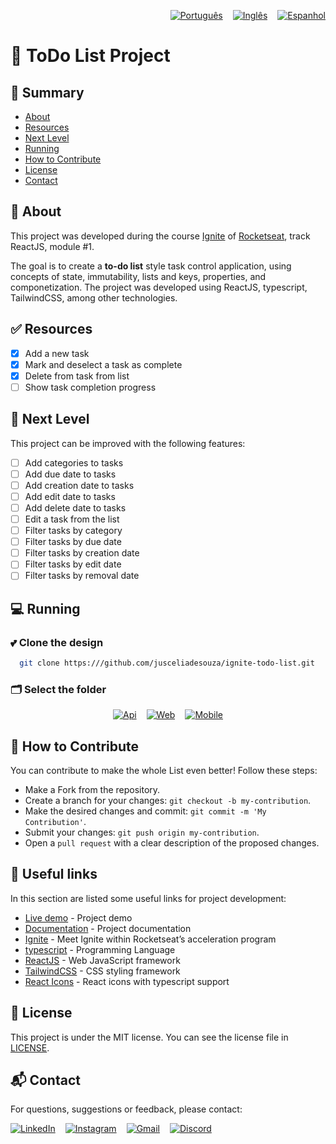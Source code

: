 <p style="display: flex; justify-content: flex-end; gap:16px;">
  <a href="README.pt-br.md">
    <img src="https://img.shields.io/badge/Português-2D2C2A?style=for-the-badge" alt="Português">
  </a>
  <a href="README.md">
    <img src="https://img.shields.io/badge/Inglês-2D2C2A?style=for-the-badge"
      alt="Inglês">
  </a>
  <a href="README.es.md">
    <img src="https://img.shields.io/badge/Espanhol-2D2C2A?style=for-the-badge"
      alt="Espanhol">
  </a>
</p>

# 📖 ToDo List Project

## 📝 Summary

- [About](#📖-about)
- [Resources](#✅-resources)
- [Next Level](#🚀-next-level)
- [Running](#💻-running)
- [How to Contribute](#🤝-how-to-contribute)
- [License](#📝-license)
- [Contact](#📬-contact)

## 📖 About

This project was developed during the course [Ignite](https://encr.pw/conheca-o-one) of [Rocketseat](https://rocketseat.com.br/), track ReactJS, module #1.

The goal is to create a **to-do list** style task control application, using concepts of state, immutability, lists and keys, properties, and componetization. The project was developed using ReactJS, typescript, TailwindCSS, among other technologies.  

## ✅ Resources

- [x] Add a new task
- [x] Mark and deselect a task as complete
- [x] Delete from task from list
- [ ] Show task completion progress

## 🚀 Next Level

This project can be improved with the following features:

- [ ] Add categories to tasks
- [ ] Add due date to tasks
- [ ] Add creation date to tasks
- [ ] Add edit date to tasks
- [ ] Add delete date to tasks
- [ ] Edit a task from the list
- [ ] Filter tasks by category
- [ ] Filter tasks by due date
- [ ] Filter tasks by creation date
- [ ] Filter tasks by edit date
- [ ] Filter tasks by removal date

## 💻 Running

### 💕 Clone the design

```bash
  git clone https:///github.com/jusceliadesouza/ignite-todo-list.git
```

### 🗂️ Select the folder

<p style="display: flex; gap:16px; justify-content:center">
  <a href="#" rel="noopener noreferrer">
    <img src="https://img.shields.io/badge/-Api-yellow?style=for-the-badge"
      alt="Api">
  </a>
  <a href="web/README.md">
    <img src="https://img.shields.io/badge/-Web-blue?style=for-the-badge"
      alt="Web">
  </a>
  <a href="mobile/README.md">
    <img src="https://img.shields.io/badge/-Mobile-darkred?style=for-the-badge" alt="Mobile">
  </a>
</p>

## 🤝 How to Contribute

You can contribute to make the whole List even better! Follow these steps:

- Make a Fork from the repository.
- Create a branch for your changes: `git checkout -b my-contribution`.
- Make the desired changes and commit: `git commit -m 'My Contribution'`.
- Submit your changes: `git push origin my-contribution`.
- Open a `pull request` with a clear description of the proposed changes.

## 🚀 Useful links

In this section are listed some useful links for project development:

- [Live demo](https://) - Project demo
- [Documentation](https://) - Project documentation
- [Ignite](https://encr.pw/conheca-o-one) - Meet Ignite within Rocketseat’s acceleration program
- [typescript](https://www.typescriptlang.org/) - Programming Language
- [ReactJS](https://reactjs.org/) - Web JavaScript framework
- [TailwindCSS](https://tailwindcss.com/) - CSS styling framework
- [React Icons](https://react-icons.github.io/react-icons/) - React icons with typescript support

## 📝 License

This project is under the MIT license. You can see the license file in [LICENSE](./LICENSE).

## 📬 Contact

For questions, suggestions or feedback, please contact:

<p style="display: flex; gap:16px;">
  <a href="https://www.linkedin.com/in/jusceliadesouza/" target="_blank" rel="noopener noreferrer">
    <img src="https://img.shields.io/badge/-Linkedin-blue?style=for-the-badge&logo=Linkedin&logoColor=f2f2f2"
      alt="LinkedIn">
  </a>
  <a href="https://instagram.com/jusceliadesouzaon">
    <img src="https://img.shields.io/badge/Instagram-D90452?style=for-the-badge&logo=Instagram&logoColor=f2f2f2"
      alt="Instagram">
  </a>
  <a href="mailto:jusceliadesousa@gmail.com">
    <img src="https://img.shields.io/badge/-Gmail-darkred?style=for-the-badge&logo=Gmail&logoColor=f2f2f2" alt="Gmail">
  </a>
  <a href="https://discord.com/channels/@me/677177966693974056">
    <img src="https://img.shields.io/badge/-Discord-2D2C2A?style=for-the-badge&logo=Discord&logoColor=f2f2f2"
      alt="Discord">
  </a>
</p>
